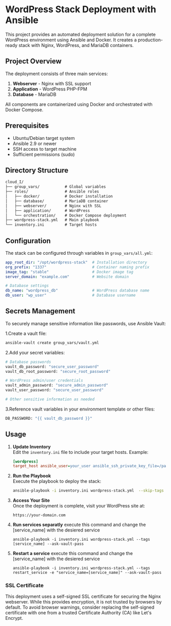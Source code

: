 # WordPress Stack Deployment with Ansible

This project provides an automated deployment solution for a complete WordPress environment using Ansible and Docker. It creates a production-ready stack with Nginx, WordPress, and MariaDB containers.

## Project Overview

The deployment consists of three main services:

1. **Webserver** - Nginx with SSL support
2. **Application** - WordPress PHP-FPM
3. **Database** - MariaDB

All components are containerized using Docker and orchestrated with Docker Compose.

## Prerequisites

- Ubuntu/Debian target system
- Ansible 2.9 or newer
- SSH access to target machine
- Sufficient permissions (sudo)

## Directory Structure
```markdown
cloud_I/
├── group_vars/           # Global variables
├── roles/                # Ansible roles
│   ├── docker/           # Docker installation
│   ├── database/         # MariaDB container
│   ├── webserver/        # Nginx with SSL
│   ├── application/      # WordPress
│   └── orchestration/    # Docker Compose deployment
├── wordpress-stack.yml   # Main playbook
└── inventory.ini         # Target hosts
```


## Configuration

The stack can be configured through variables in `group_vars/all.yml`:

```yaml
app_root_dir: "/opt/wordpress-stack"  # Installation directory
org_prefix: "1337"                    # Container naming prefix
image_tag: "stable"                   # Docker image tag
server_domain: "example.com"          # Website domain

# Database settings
db_name: "wordpress_db"               # WordPress database name
db_user: "wp_user"                    # Database username
```
## Secrets Management
To securely manage sensitive information like passwords, use Ansible Vault:

1.Create a vault file:
```bash
ansible-vault create group_vars/vault.yml
```
2.Add your secret variables:
```bash
# Database passwords
vault_db_password: "secure_user_password"
vault_db_root_password: "secure_root_password"

# WordPress admin/user credentials
vault_admin_password: "secure_admin_password"
vault_user_password: "secure_user_password"

# Other sensitive information as needed
```
3.Reference vault variables in your environment template or other files:
```bash
DB_PASSWORD: "{{ vault_db_password }}"
```

## Usage

1. **Update Inventory**  
    Edit the `inventory.ini` file to include your target hosts. Example:
    ```ini
    [wordpress]
    target_host ansible_user=your_user ansible_ssh_private_key_file=/path/to/private/key
    ```

2. **Run the Playbook**  
    Execute the playbook to deploy the stack:
    ```bash
    ansible-playbook -i inventory.ini wordpress-stack.yml  --skip-tags restart_service --ask-vault-pass
    ```

3. **Access Your Site**  
    Once the deployment is complete, visit your WordPress site at:
    ```
    https://your-domain.com
    ```
4. **Run services separatly**
    execute this command and change the [service_name] with the desiered service
    ```
    ansible-playbook -i inventory.ini wordpress-stack.yml --tags [service_name] --ask-vault-pass
    ```
5. **Restart a service**
    execute this command and change the [service_name] with the desiered service
    ```
    ansible-playbook -i inventory.ini wordpress-stack.yml --tags restart_service -e "service_name=[service_name]" --ask-vault-pass
    ```

### SSL Certificate

This deployment uses a self-signed SSL certificate for securing the Nginx webserver. While this provides encryption, it is not trusted by browsers by default. To avoid browser warnings, consider replacing the self-signed certificate with one from a trusted Certificate Authority (CA) like Let's Encrypt.

